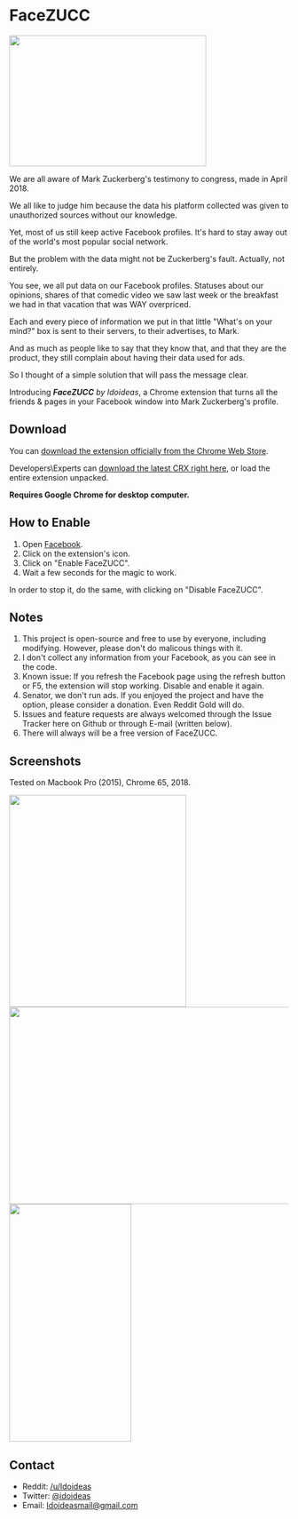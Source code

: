 # FaceZUCC

<img src="https://i.imgur.com/cyzY1nA.jpg" width="355" height="236">

We are all aware of Mark Zuckerberg's testimony to congress, made in April 2018.

We all like to judge him because the data his platform collected was given to unauthorized sources without our knowledge.

Yet, most of us still keep active Facebook profiles. It's hard to stay away out of the world's most popular social network.

But the problem with the data might not be Zuckerberg's fault. Actually, not entirely.

You see, we all put data on our Facebook profiles. Statuses about our opinions, shares of that comedic video we saw last week or the breakfast we had in that vacation that was WAY overpriced.

Each and every piece of information we put in that little "What's on your mind?" box is sent to their servers, to their advertises, to Mark.

And as much as people like to say that they know that, and that they are the product, they still complain about having their data used for ads.

So I thought of a simple solution that will pass the message clear.

Introducing ***FaceZUCC*** *by Idoideas*, a Chrome extension that turns all the friends & pages in your Facebook window into Mark Zuckerberg's profile. 

## Download

You can [download the extension officially from the Chrome Web Store](https://chrome.google.com/webstore/detail/facezucc/lelmbedkbnipcfojmhmaondconbpooan).

Developers\Experts can [download the latest CRX right here](https://github.com/idoideas/FaceZUCC/raw/master/FaceZUCC.crx), or load the entire extension unpacked.

**Requires Google Chrome for desktop computer.**

## How to Enable

1. Open [Facebook](https://www.facebook.com/).
2. Click on the extension's icon.
3. Click on "Enable FaceZUCC".
4. Wait a few seconds for the magic to work.

In order to stop it, do the same, with clicking on "Disable FaceZUCC".

## Notes

1. This project is open-source and free to use by everyone, including modifying. However, please don't do malicous things with it.
2. I don't collect any information from your Facebook, as you can see in the code.
3. Known issue: If you refresh the Facebook page using the refresh button or F5, the extension will stop working. Disable and enable it again.
4. Senator, we don't run ads. If you enjoyed the project and have the option, please consider a donation. Even Reddit Gold will do.
5. Issues and feature requests are always welcomed through the Issue Tracker here on Github or through E-mail (written below).
6. There will always will be a free version of FaceZUCC.

## Screenshots

Tested on Macbook Pro (2015), Chrome 65, 2018.

<img src="https://i.imgur.com/rlI93Wl.png" width="319" height="382">
<img src="https://i.imgur.com/yyYooQ9.png" width="532" height="355">
<img src="https://i.imgur.com/oDxSpJI.png" width="220" height="428">

## Contact

* Reddit: [/u/Idoideas](https://www.reddit.com/user/idoideas)
* Twitter: [@idoideas](https://www.twitter.com/idoideas)
* Email: Idoideasmail@gmail.com
